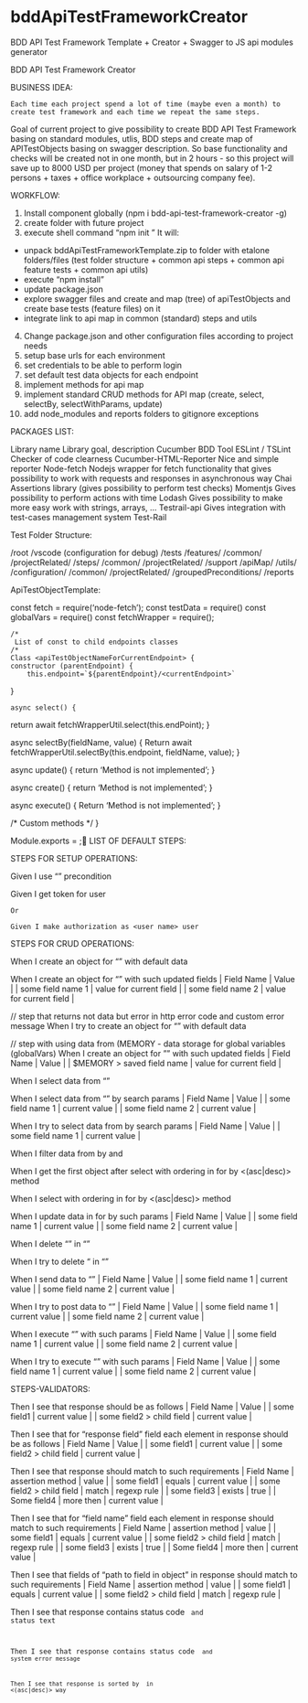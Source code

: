 # bddApiTestFrameworkCreator
BDD API Test Framework Template + Creator + Swagger to JS api modules generator 

BDD API Test Framework Creator

BUSINESS IDEA:

	Each time each project spend a lot of time (maybe even a month) to create test framework and each time we repeat the same steps.

Goal of current project to give possibility to create BDD API Test Framework basing on standard modules, utlis, BDD steps and create map of APITestObjects basing on swagger description.
So base functionality and checks will be created not in one month, but in 2 hours - so this project will save up to 8000 USD per project (money that spends on salary of 1-2 persons + taxes + office workplace + outsourcing company fee).

WORKFLOW:

1) Install component globally (npm i bdd-api-test-framework-creator -g)
2) create folder with future project
3) execute shell command “npm init <pathToFolderWithSwaggerFiles>”
It will:
 - unpack bddApiTestFrameworkTemplate.zip to folder with etalone folders/files
  (test folder structure + common api steps + common api feature tests + common api utils) 
- execute “npm install”
 - update package.json
 - explore swagger files and create and map (tree) of apiTestObjects and create base tests (feature files) on it
 - integrate link to api map in common (standard) steps and utils
4) Change package.json and other configuration files according to project needs
5) setup base urls for each environment
6) set credentials to be able to perform login
7) set default test data objects for each endpoint
8) implement methods for api map
9) implement standard CRUD methods for API map
 (create, select, selectBy, selectWithParams, update)
10) add node_modules and reports folders to gitignore exceptions

PACKAGES LIST:

 Library name
 Library goal, description
Cucumber
BDD Tool
ESLint / TSLint
Checker of code clearness
Cucumber-HTML-Reporter
Nice and simple reporter
Node-fetch
Nodejs wrapper for fetch functionality that gives possibility to work with requests and responses in asynchronous way
Chai
Assertions library (gives possibility to perform test checks)
Momentjs
Gives possibility to perform actions with time
Lodash
Gives possibility to make more easy work with strings, arrays, ...
Testrail-api
Gives integration with test-cases management system Test-Rail
 
Test Folder Structure:

/root
	 /vscode (configuration for debug) 
	 /tests
	   /features/
                    /common/
                    /projectRelated/
	   /steps/
                    /common/
                    /projectRelated/
	   /support
	        /apiMap/
	        /utils/
		/configuration/
		/common/
		/projectRelated/
			/groupedPreconditions/
	/reports

ApiTestObjectTemplate:

const fetch = require(‘node-fetch’);
	const testData = require(<pathToTestData>)
	const globalVars = require(<pathToGlobalVars>)
const fetchWrapper = require(<pathToFetchWrapperUtil>);

	/*
	 List of const to child endpoints classes
	/*
	Class <apiTestObjectNameForCurrentEndpoint> {
	constructor (parentEndpoint) {
		this.endpoint=`${parentEndpoint}/<currentEndpoint>`
}

	async select() {
return  await fetchWrapperUtil.select(this.endPoint);
}

async selectBy(fieldName, value) {
	Return await fetchWrapperUtil.selectBy(this.endpoint, fieldName, value);
}

async update() {
	return ‘Method is not implemented’;
}

async create() {
	return ‘Method is not implemented’;
}

async execute() {
	Return ‘Method is not implemented’;
}


/*
	Custom methods
*/
}

Module.exports = <apiTestObjectNameForCurrentEndpoint>;
LIST OF DEFAULT STEPS:

STEPS FOR SETUP OPERATIONS:

Given I use “<precondition name in utils folder>” precondition

Given I get token for <user name> user

	Or 

	Given I make authorization as <user name> user

STEPS FOR CRUD OPERATIONS:

When I create an object for “<path to apitTestObject in apiMap>” with default data

When I create an object for “<path to apiTestObject in apiMap>” with such updated fields
	| Field Name 		| Value 		 |
	| some field name 1 	| value for current field |
		| some field name 2 	| value for current field |

// step that returns not data but error in http error code and custom error message
When I try to create an object for “<path to apiTestObject in apiMap>” with default data

// step with using data from (MEMORY - data storage for global variables (globalVars)
	When I create an object for ”<path to apiTestObject in apiMap>” with such updated fields
	| Field Name 				| Value 		 |
	| $MEMORY > saved field name 	| value for current field |

When I select data from “<path to apiTestObject in apiMap>”

When I select data from “<path to apiTestObject in apiMap>” by search params
	| Field Name		| Value		 |
	| some field name 1 	| current value |
	| some field name 2 	| current value |

When I try to select data from <path to apiTestObject in apiMap> by search params
	| Field Name		| Value		  |
	| some field name 1 	| current value	  |
	
When I filter data from <path to apiTestObject in apiMap> by <fieldName> and <field value>

When I get the first object after select with ordering in <path> for <fieldName> by <(asc|desc)> method

When I select with ordering in <path to object> for <fieldName> by <(asc|desc)> method

When I update data in <path to apiTestObject> for <searched value> by such params
| Field Name		| Value		 |
	| some field name 1 	| current value  |
	| some field name 2 	| current value  |

When I delete “<id>” in “<path to apiTestObject>”

When I try to delete “<id> in “<path to apiTestObject>”

When I send data to “<path to apiTestObject>”
	| Field Name		| Value		 |
	| some field name 1 	| current value  |
	| some field name 2 	| current value  |

When I try to post data to “<path to apiTestObject>”
	| Field Name		| Value		 |
	| some field name 1 	| current value  |
	| some field name 2 	| current value  |

When I execute “<pathToApiTestObject>” with such params
| Field Name		| Value		 |
	| some field name 1 	| current value  |
	| some field name 2 	| current value  |

When I try to execute “<path to apiTestObject>” with such params
		| Field Name		| Value		 |
	| some field name 1 	| current value  |
	| some field name 2 	| current value  |

STEPS-VALIDATORS:

Then I see that response should be as follows
	| Field Name 			| Value  	  |
| some field1 			| current value |
| some field2 > child field 	| current value |

Then I see that for “response field” field each element in response should be as follows
	| Field Name 			| Value  	  |
| some field1 			| current value |
| some field2 > child field 	| current value |

Then I see that response should match to such requirements
	| Field Name			| assertion method 	| value 	  |
	| some field1			| equals 		| current value |
	| some field2 > child field    | match		| regexp rule    |
	| some field3			| exists 		| true		  |
	| Some field4 		| more then 		| current value |

Then I see that for “field name” field each element in response should match to such requirements
	| Field Name			| assertion method 	| value 	  |
	| some field1			| equals 		| current value |
	| some field2 > child field    | match		| regexp rule    |
	| some field3			| exists 		| true		  |
	| Some field4 		| more then 		| current value |

Then I see that fields of “path to field in object” in response should match to such requirements
	| Field Name			| assertion method 	| value 	  |
	| some field1			| equals 		| current value |
	| some field2 > child field    | match		| regexp rule    |

Then I see that response contains status code <code number> and status text <text>

Then I see that response contains status code <code number> and system error message <error message>

Then I see that response is sorted by <fieldName> in <(asc|desc)> way
